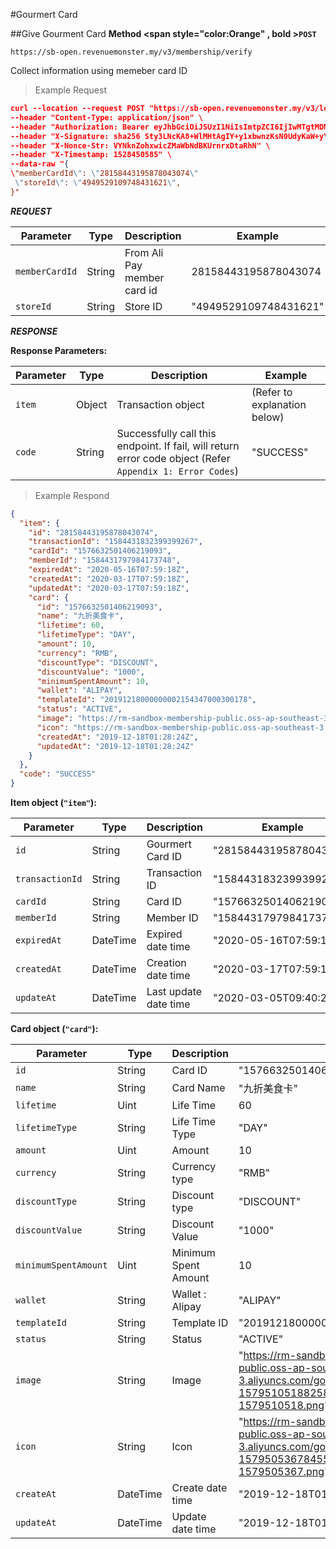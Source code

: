 #Gourmert Card

##Give Gourment Card
**Method <span style="color:Orange" , bold >`POST`</span>**

`https://sb-open.revenuemonster.my/v3/membership/verify`

Collect information using memeber card ID

> Example Request

```json
curl --location --request POST "https://sb-open.revenuemonster.my/v3/loyalty/chop-stamp/card/scan" \
--header "Content-Type: application/json" \
--header "Authorization: Bearer eyJhbGciOiJSUzI1NiIsImtpZCI6IjIwMTgtMDMtMTMiLCJ0eXAiOiJKV1QifQ.eyJhdWQiOlsiYXBpX2NsaWVudEBFaGNLQzA5QmRYUm9RMnhwWlc1MEVNV1Z4NF9UbE5MZEZRIl0sImV4cCI6MTU4NjMzNzc1OCwiaWF0IjoxNTgzNzQ1NzU4LCJpc3MiOiJodHRwczovL3NiLW9hdXRoLnJldmVudWVtb25zdGVyLm15IiwianRpIjoiRWh3S0VFOUJkWFJvUVdOalpYTnpWRzlyWlc0UXlKSG9qb2VNcHYwViIsIm5iZiI6MTU4Mzc0NTc1OCwic3ViIjoiRWhRS0NFMWxjbU5vWVc1MEVKWFZ6ZDN3cmFxVE9SSVFDZ1JWYzJWeUVJeUpxSXp2eU1QVmNRIn0.FfBkCb7fjCKJdcy_DS06dKgEtcAvukPio0HyDRtH2UovhZsLFSqD_8oo21u094XSor_mqFg4hqXmLaHjX-h92Wz3kHl7OwiKQb16x8Rnl5OdyPHtMqIZqP8ab8Ch0RHEZ33VchK1zBTnG6Xosrb1B44tWqJ0_kdTtbRZN4rG821C8i4sb6sx8GaxgluJ5q7CEifMTBFJam_Jub9LfAfukq8YyIl0Bykp7B3A_su2QoELL9L_ElJdV9FuwFPHcKr9bxLvVSrEdyrFg7IBm_tJHxSl8gTh3j4b6lWZrBCfMSLraXaYRNzz1ddbVnwYD4aRuSyRmQeMYTUj0cInktnKUA" \
--header "X-Signature: sha256 Sty3LNcKA8+WlMHtAgIY+y1xbwnzKsN0UdyKaW+yYIgcTkBAtF7G5Lx251qQITURJ4wiXPDODxhs1nFVmBBing==" \
--header "X-Nonce-Str: VYNknZohxwicZMaWbNdBKUrnrxDtaRhN" \
--header "X-Timestamp: 1528450585" \
--data-raw "{
\"memberCardId\": \"28158443195878043074\"
 \"storeId\": \"4949529109748431621\",
}"
```

**_REQUEST_**

| Parameter                 | Type   | Description                 | Example               |
| ------------------------- | ------ | --------------------------- | --------------------- |
| <code>memberCardId</code> | String | From Ali Pay member card id | 28158443195878043074  |
| <code>storeId</code>      | String | Store ID                    | "4949529109748431621" |

**_RESPONSE_**

<strong>Response Parameters:</strong>

| Parameter         | Type   | Description                                                                                               | Example                      |
| ----------------- | ------ | --------------------------------------------------------------------------------------------------------- | ---------------------------- |
| <code>item</code> | Object | Transaction object                                                                                        | (Refer to explanation below) |
| <code>code</code> | String | Successfully call this endpoint. If fail, will return error code object (Refer `Appendix 1: Error Codes`) | "SUCCESS"                    |

> Example Respond

```json
{
  "item": {
    "id": "28158443195878043074",
    "transactionId": "1584431832399399267",
    "cardId": "1576632501406219093",
    "memberId": "1584431797984173748",
    "expiredAt": "2020-05-16T07:59:18Z",
    "createdAt": "2020-03-17T07:59:18Z",
    "updatedAt": "2020-03-17T07:59:18Z",
    "card": {
      "id": "1576632501406219093",
      "name": "九折美食卡",
      "lifetime": 60,
      "lifetimeType": "DAY",
      "amount": 10,
      "currency": "RMB",
      "discountType": "DISCOUNT",
      "discountValue": "1000",
      "minimumSpentAmount": 10,
      "wallet": "ALIPAY",
      "templateId": "20191218000000002154347000300178",
      "status": "ACTIVE",
      "image": "https://rm-sandbox-membership-public.oss-ap-southeast-3.aliyuncs.com/gourmet/card/image-1579510518825819467-1579510518.png",
      "icon": "https://rm-sandbox-membership-public.oss-ap-southeast-3.aliyuncs.com/gourmet/card/icon-1579505367845553007-1579505367.png",
      "createdAt": "2019-12-18T01:28:24Z",
      "updatedAt": "2019-12-18T01:28:24Z"
    }
  },
  "code": "SUCCESS"
}
```

<strong>Item object (`"item"`):</strong>

| Parameter                  | Type     | Description           | Example                |
| -------------------------- | -------- | --------------------- | ---------------------- |
| <code>id</code>            | String   | Gourmert Card ID      | "28158443195878043074" |
| <code>transactionId</code> | String   | Transaction ID        | "1584431832399399267"  |
| <code>cardId</code>        | String   | Card ID               | "1576632501406219093"  |
| <code>memberId</code>      | String   | Member ID             | "1584431797984173748"  |
| <code>expiredAt</code>     | DateTime | Expired date time     | "2020-05-16T07:59:18Z" |
| <code>createdAt</code>     | DateTime | Creation date time    | "2020-03-17T07:59:18Z" |
| <code>updateAt</code>      | DateTime | Last update date time | "2020-03-05T09:40:21Z" |

<strong> Card object (`"card"`):</strong>

| Parameter                       | Type     | Description          | Example                                                                                                                      |
| ------------------------------- | -------- | -------------------- | ---------------------------------------------------------------------------------------------------------------------------- |
| <code>id</code>                 | String   | Card ID              | "1576632501406219093"                                                                                                        |
| <code>name</code>               | String   | Card Name            | "九折美食卡"                                                                                                                 |
| <code>lifetime</code>           | Uint     | Life Time            | 60                                                                                                                           |
| <code>lifetimeType</code>       | String   | Life Time Type       | "DAY"                                                                                                                        |
| <code>amount</code>             | Uint     | Amount               | 10                                                                                                                           |
| <code>currency</code>           | String   | Currency type        | "RMB"                                                                                                                        |
| <code>discountType</code>       | String   | Discount type        | "DISCOUNT"                                                                                                                   |
| <code>discountValue</code>      | String   | Discount Value       | "1000"                                                                                                                       |
| <code>minimumSpentAmount</code> | Uint     | Minimum Spent Amount | 10                                                                                                                           |
| <code>wallet</code>             | String   | Wallet : Alipay      | "ALIPAY"                                                                                                                     |
| <code>templateId</code>         | String   | Template ID          | "20191218000000002154347000300178"                                                                                           |
| <code>status</code>             | String   | Status               | "ACTIVE"                                                                                                                     |
| <code>image</code>              | String   | Image                | "https://rm-sandbox-membership-public.oss-ap-southeast-3.aliyuncs.com/gourmet/card/image-1579510518825819467-1579510518.png" |
| <code>icon</code>               | String   | Icon                 | "https://rm-sandbox-membership-public.oss-ap-southeast-3.aliyuncs.com/gourmet/card/icon-1579505367845553007-1579505367.png"  |
| <code>createAt</code>           | DateTime | Create date time     | "2019-12-18T01:28:24Z"                                                                                                       |
| <code>updateAt</code>           | DateTime | Update date time     | "2019-12-18T01:28:24Z"                                                                                                       |
